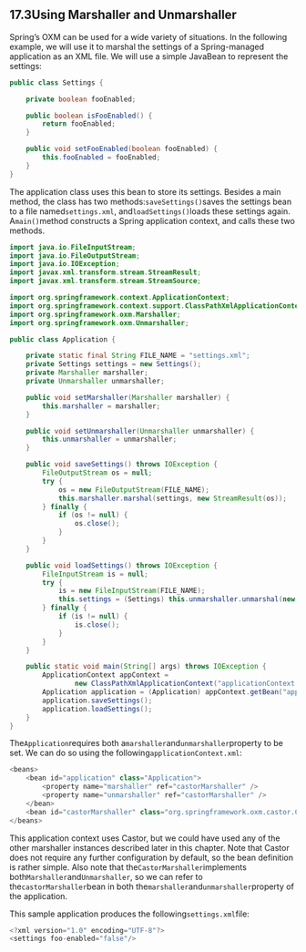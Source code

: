## 17.3Using Marshaller and Unmarshaller

Spring’s OXM can be used for a wide variety of situations. In the following example, we will use it to marshal the settings of a Spring-managed application as an XML file. We will use a simple JavaBean to represent the settings:

```java
public class Settings {

	private boolean fooEnabled;

	public boolean isFooEnabled() {
		return fooEnabled;
	}

	public void setFooEnabled(boolean fooEnabled) {
		this.fooEnabled = fooEnabled;
	}
}
```

The application class uses this bean to store its settings. Besides a main method, the class has two methods:`saveSettings()`saves the settings bean to a file named`settings.xml`, and`loadSettings()`loads these settings again. A`main()`method constructs a Spring application context, and calls these two methods.

```java
import java.io.FileInputStream;
import java.io.FileOutputStream;
import java.io.IOException;
import javax.xml.transform.stream.StreamResult;
import javax.xml.transform.stream.StreamSource;

import org.springframework.context.ApplicationContext;
import org.springframework.context.support.ClassPathXmlApplicationContext;
import org.springframework.oxm.Marshaller;
import org.springframework.oxm.Unmarshaller;

public class Application {

	private static final String FILE_NAME = "settings.xml";
	private Settings settings = new Settings();
	private Marshaller marshaller;
	private Unmarshaller unmarshaller;

	public void setMarshaller(Marshaller marshaller) {
		this.marshaller = marshaller;
	}

	public void setUnmarshaller(Unmarshaller unmarshaller) {
		this.unmarshaller = unmarshaller;
	}

	public void saveSettings() throws IOException {
		FileOutputStream os = null;
		try {
			os = new FileOutputStream(FILE_NAME);
			this.marshaller.marshal(settings, new StreamResult(os));
		} finally {
			if (os != null) {
				os.close();
			}
		}
	}

	public void loadSettings() throws IOException {
		FileInputStream is = null;
		try {
			is = new FileInputStream(FILE_NAME);
			this.settings = (Settings) this.unmarshaller.unmarshal(new StreamSource(is));
		} finally {
			if (is != null) {
				is.close();
			}
		}
	}

	public static void main(String[] args) throws IOException {
		ApplicationContext appContext =
				new ClassPathXmlApplicationContext("applicationContext.xml");
		Application application = (Application) appContext.getBean("application");
		application.saveSettings();
		application.loadSettings();
	}
}
```

The`Application`requires both a`marshaller`and`unmarshaller`property to be set. We can do so using the following`applicationContext.xml`:

```java
<beans>
	<bean id="application" class="Application">
		<property name="marshaller" ref="castorMarshaller" />
		<property name="unmarshaller" ref="castorMarshaller" />
	</bean>
	<bean id="castorMarshaller" class="org.springframework.oxm.castor.CastorMarshaller"/>
</beans>
```

This application context uses Castor, but we could have used any of the other marshaller instances described later in this chapter. Note that Castor does not require any further configuration by default, so the bean definition is rather simple. Also note that the`CastorMarshaller`implements both`Marshaller`and`Unmarshaller`, so we can refer to the`castorMarshaller`bean in both the`marshaller`and`unmarshaller`property of the application.

This sample application produces the following`settings.xml`file:

```java
<?xml version="1.0" encoding="UTF-8"?>
<settings foo-enabled="false"/>
```



